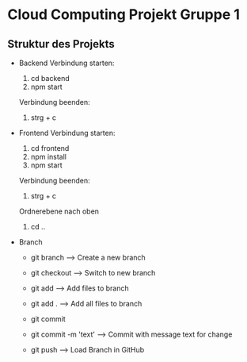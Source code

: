 # Cloud Computing Projekt Gruppe 1

## Struktur des Projekts

- Backend
    Verbindung starten: 
    1) cd backend
    2) npm start
    
    Verbindung beenden:
    1) strg + c 
    
- Frontend
   Verbindung starten: 
    1) cd frontend
    2) npm install 
    3) npm start
    
    Verbindung beenden: 
    1) strg + c
    
    Ordnerebene nach oben
    1) cd ..
    
 - Branch
    - git branch <branch>     --> Create a new branch
    - git checkout <branch>   --> Switch to new branch
    - git add                 --> Add files to branch 
    - git add .               --> Add all files to branch 
    - git commit              
    - git commit -m 'text'    --> Commit with message text for change 
   
    - git push                --> Load Branch in GitHub
     
